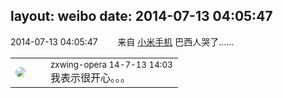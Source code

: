 layout: weibo
date: 2014-07-13 04:05:47
---
<meta name="referrer" content="no-referrer" />

2014-07-13 04:05:47  &nbsp;&nbsp;&nbsp;&nbsp;&nbsp;&nbsp; 来自 <a href="http://app.weibo.com/t/feed/22zMnn" rel="nofollow">小米手机</a>
巴西人哭了…… ​​​

<table style="width: 100%;">
  <tr>
    <td style="width: 40px;"><img style="border-radius:50%" src="https://tva4.sinaimg.cn/crop.0.0.180.180.50/735b8c72jw1e8qgp5bmzyj2050050aa8.jpg?KID=imgbed,tva&Expires=1624465148&ssig=g5Z2d3KCEl"></td>
    <td colspan="2"><small>zxwing-opera 14-7-13 14:03</small><br/>我表示很开心。。。</td>
  </tr>
</table>
